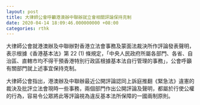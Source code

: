 ```yaml
---
layout: post
title: 大律師公會呼籲港澳辦中聯辦就立會相關評論保持克制
date: 2020-04-14 18:09:46.000000000 +08:00
categories: rthk
---
```


大律師公會就港澳辦及中聯辦對香港立法會事務及蒙面法裁決所作評論發表聲明，表示根據《香港基本法》第 22 (1) 條規定，「中央人民政府所屬各部門、各省、自治區、直轄市均不得干預香港特別行政區根據基本法自行管理的事務」，公會呼籲有關部門就上述事宜保持克制。

大律師公會指出，港澳辦及中聯辦最近公開評論認同上訴庭推翻《緊急法》違憲的裁決及批評立法會現時一些事務，兩個部門作出公開評論及聲明，都屬於行使公權的行為，容易令公眾將此等評論視為違反基本法所保障的一國兩制原則。
